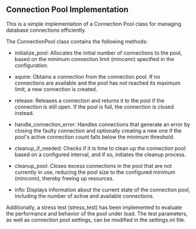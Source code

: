 Connection Pool Implementation
--------------------------------------------


This is a simple implementation of a Connection Pool class for managing database connections efficiently.

The ConnectionPool class contains the following methods:

 - initialize_pool: Allocates the initial number of connections to the pool, based on the minimum connection limit (minconn) specified in the configuration.

 - aquire: Obtains a connection from the connection pool. If no connections are available and the pool has not reached its maximum limit, a new connection is created.

 - release: Releases a connection and returns it to the pool if the connection is still open. If the pool is full, the connection is closed instead.

 - handle_connection_error: Handles connections that generate an error by closing the faulty connection and optionally creating a new one if the pool's active connection count falls below the minimum threshold.

 - cleanup_if_needed: Checks if it is time to clean up the connection pool based on a configured interval, and if so, initiates the cleanup process.

 - cleanup_pool: Closes excess connections in the pool that are not currently in use, reducing the pool size to the configured minimum (minconn), thereby freeing up resources.

 - info: Displays information about the current state of the connection pool, including the number of active and available connections.


Additionally, a stress test (stress_test) has been implemented to evaluate the performance and behavior of the pool under load. 
The test parameters, as well as connection pool settings, can be modified in the settings.ini file.